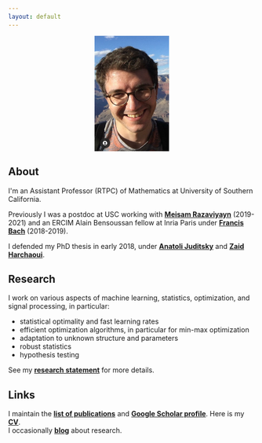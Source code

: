 ```yaml
---
layout: default
---
```


<p align = "center">
<img src="photoGrandCanyon-cropped.jpg" alt="Getty museum" width="30%" align="center" hspace="20">
</p>

## About ##

I'm an Assistant Professor (RTPC) of Mathematics at University of Southern California.  
  
Previously I was a postdoc at USC working with [__Meisam Razaviyayn__](https://sites.usc.edu/razaviyayn/research/) (2019-2021) and an ERCIM Alain Bensoussan fellow at Inria Paris under [__Francis Bach__](https://www.di.ens.fr/~fbach/) (2018-2019).  
  
I defended my PhD thesis in early 2018, under [__Anatoli Juditsky__](https://ljk.imag.fr/membres/Anatoli.Iouditski/) and [__Zaid Harchaoui__](http://faculty.washington.edu/zaid/index.html).
<br />
  
## Research ##

I work on various aspects of machine learning, statistics, optimization, and signal processing, in particular:  
* statistical optimality and fast learning rates
* efficient optimization algorithms, in particular for min-max optimization
* adaptation to unknown structure and parameters
* robust statistics
* hypothesis testing

See my [__research statement__](assets/research_statement.pdf) for more details.

## Links ##

I maintain the [__list of publications__](/papers) and [__Google Scholar profile__](https://scholar.google.fr/citations?user=2IvZJ3cAAAAJ&hl=en). Here is my [__CV__](assets/dmitrii_ostrovskii_CV.pdf).  
I occasionally [__blog__](https://ostrodmit.github.io/blog/) about research.
